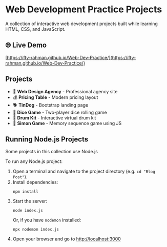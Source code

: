# Web Development Practice Projects

A collection of interactive web development projects built while learning HTML, CSS, and JavaScript.

## 🌐 Live Demo
[https://ifty-rahman.github.io/Web-Dev-Practice/](https://ifty-rahman.github.io/Web-Dev-Practice/)

## Projects
- 🎨 **Web Design Agency** - Professional agency site
- 💰 **Pricing Table** - Modern pricing layout
- 🐕 **TinDog** - Bootstrap landing page
- 🎲 **Dice Game** - Two-player dice rolling game
- 🥁 **Drum Kit** - Interactive virtual drum kit
- 🔴 **Simon Game** - Memory sequence game using JS

## Running Node.js Projects

Some projects in this collection use Node.js

To run any Node.js project:

1. Open a terminal and navigate to the project directory (e.g. `cd "Blog Post"`).
2. Install dependencies:
   ```
   npm install
   ```
3. Start the server:
   ```
   node index.js
   ```
   Or, if you have `nodemon` installed:
   ```
   npx nodemon index.js
   ```
4. Open your browser and go to [http://localhost:3000](http://localhost:3000)
